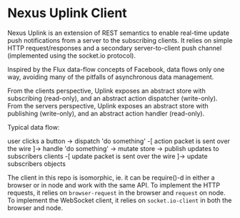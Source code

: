 Nexus Uplink Client
===================

Nexus Uplink is an extension of REST semantics to enable real-time update push notifications from a server to the subscribing clients.
It relies on simple HTTP request/responses and a secondary server-to-client push channel (implemented using the socket.io protocol).

Inspired by the Flux data-flow concepts of Facebook, data flows only one way, avoiding many of the pitfalls of asynchronous data management.

From the clients perspective, Uplink exposes an abstract store with subscribing (read-only), and an abstract action dispatcher (write-only).
From the servers perspective, Uplink exposes an abstract store with publishing (write-only), and an abstract action handler (read-only).

Typical data flow:

user clicks a button -> dispatch 'do something' -[ action packet is sent over the wire ]-> handle 'do something'
-> mutate store -> publish updates to subscribers clients -[ update packet is sent over the wire ]-> update subscribers objects

The client in this repo is isomorphic, ie. it can be require()-d in either a browser or in node and work with the same API.
To implement the HTTP requests, it relies on `browser-request` in the browser and `request` on node.
To implement the WebSocket client, it relies on `socket.io-client` in both the browser and node.
